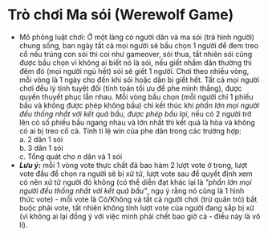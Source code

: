 # Trò chơi Ma sói (Werewolf Game)
- Mô phỏng luật chơi: Ở một làng có người dân và ma sói (trá hình người) chung sống, ban ngày tất cả mọi người sẽ bầu chọn 1 người để đem treo cổ nếu trúng con sói thì coi như gameover, sói thua, tất nhiên sói cũng được bầu chọn vì không ai biết nó là sói, nếu giết nhầm dân thường thì đêm đó (mọi người ngủ hết) sói sẽ giết 1 người. Chơi theo nhiều vòng, mỗi vòng là 1 ngày cho đến khi sói hoặc dân bị giết hết. Tất cả mọi người chơi đều lý tính tuyệt đối (tính toán tối ưu để phe mình thắng), được quyền thuyết phục lẫn nhau. Mỗi vòng bầu chọn (mỗi người chỉ 1 phiếu bầu và không được phép không bầu) chỉ kết thúc khi *phần lớn mọi người đều thống nhất với kết quả bầu, được phép bầu lại*, nếu có 2 người trở lên có số phiếu bầu ngang nhau và lớn nhất thì kết quả là hòa và không có ai bị treo cổ cả. Tính tỉ lệ win của phe dân trong các trường hợp: <br>
a.	2 dân 1 sói <br>
b.	3 dân 1 sói <br>
c.	Tổng quát cho $n$ dân và 1 sói
- ***Lưu ý:*** mỗi 1 vòng vote thực chất đã bao hàm 2 lượt vote ở trong, lượt vote đầu để chọn ra người sẽ bị xử tử, lượt vote sau để quyết định xem có nên xử tử người đó không (có thể diễn đạt khác lại là *"phần lớn mọi người đều thống nhất với kết quả bầu"*, ngụ ý rằng nó cũng là 1 hình thức vote) - mỗi vote là Có/Không và tất cả người chơi (trừ quản trò) bắt buộc phải vote, tất nhiên không tính lượt vote của người đang sắp bị xử (vì không ai lại đồng ý với việc mình phải chết bao giờ cả - điều này là vô lí).
